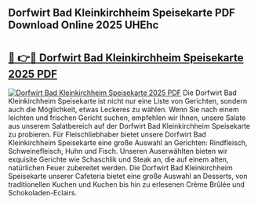 ## Dorfwirt Bad Kleinkirchheim Speisekarte PDF Download Online 2025 UHEhc

# <h2><a href="http://gc9xpt.nevu.top/?p=Dorfwirt+Bad+Kleinkirchheim+Speisekarte">🔗 👉🔴 Dorfwirt Bad Kleinkirchheim Speisekarte 2025 PDF</a></h2>

[![Dorfwirt Bad Kleinkirchheim Speisekarte 2025 PDF](https://i.imgur.com/dBaPXMq.png)](http://gc9xpt.nevu.top/?p=Dorfwirt+Bad+Kleinkirchheim+Speisekarte)
Die Dorfwirt Bad Kleinkirchheim Speisekarte ist nicht nur eine Liste von Gerichten, sondern auch die Möglichkeit, etwas Leckeres zu wählen. Wenn Sie nach einem leichten und frischen Gericht suchen, empfehlen wir Ihnen, unsere Salate aus unserem Salatbereich auf der Dorfwirt Bad Kleinkirchheim Speisekarte zu probieren. Für Fleischliebhaber bietet unsere Dorfwirt Bad Kleinkirchheim Speisekarte eine große Auswahl an Gerichten: Rindfleisch, Schweinefleisch, Huhn und Fisch. Unseren Auserwählten bieten wir exquisite Gerichte wie Schaschlik und Steak an, die auf einem alten, natürlichen Feuer zubereitet werden. Die Dorfwirt Bad Kleinkirchheim Speisekarte unserer Cafeteria bietet eine große Auswahl an Desserts, von traditionellen Kuchen und Kuchen bis hin zu erlesenen Crème Brûlée und Schokoladen-Eclairs.
